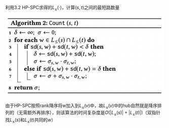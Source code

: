 

利用3.2 HP-SPC求得的$L_{\le}(\cdot)$，计算$(s,t)$之间的最短路数量

<img src="3.3 Query Evaluation.assets/image-20221108213627916.png" alt="image-20221108213627916" style="zoom:100%;" />

由于HP-SPC按照rank降序将w加入到$L_{\le}(v)$中，故$L_{\le}(v)$中的hub自然就是降序排列的（无需额外再排序），则该算法的时间复杂度是$O(|L_{\le}(s)|+|L_{\le}(t)|)$（双指针找$L_{\le}(s)$和$L_{\le}(t)$共同的$w$）